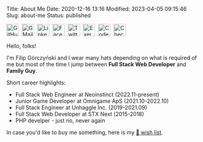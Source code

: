 Title: About Me
Date: 2020-12-16 13:16
Modified: 2023-04-05 09:15:46
Slug: about-me
Status: published

[<img src="/theme/images/logos/github_009CAB.svg" alt="GitHub" title="GitHub" width="32px" height="32px" />](https://github.com/filipgorczynski/)&nbsp;
[<img src="/theme/images/logos/gmail_D14836.svg" alt="GMail" title="GMail" width="32px" height="32px" />](mailto:filip.gorczynski.services@gmail.com)&nbsp;
[<img src="/theme/images/logos/linkedin_0077B5.svg" alt="LinkedIn" title="LinkedIn" width="32px" height="32px" />](https://www.linkedin.com/in/filip-g%C3%B3rczy%C5%84ski-52b08270/)&nbsp;
[<img src="/theme/images/logos/facebook_1877F2.svg" alt="Facebook" title="Facebook" width="32px" height="32px" />](https://www.facebook.com/filipgorczynski/)&nbsp;
[<img src="/theme/images/logos/twitter_1DA1F2.svg" alt="Twitter" title="Twitter" width="32px" height="32px" />](https://twitter.com/filipgorczynski)&nbsp;
[<img src="/theme/images/logos/exercism_009CAB.svg" alt="Exercism" title="Exercism" width="32px" height="32px" />](https://exercism.io/profiles/filipgorczynski)&nbsp;
[<img src="/theme/images/logos/codewars_AD2C27.svg" alt="CodeWars" title="CodeWars" width="32px" height="32px" />](https://www.codewars.com/users/filipgorczynski)&nbsp;
[<img src="/theme/images/logos/checkio_008DB6.svg" alt="CheckiO" title="CheckiO" width="32px" height="32px" />](https://py.checkio.org/user/filipgorczynski/)

Hello, folks!

I'm Filip Górczyński and I wear many hats depending on what is required of me but most of the time I jump between **Full Stack Web Developer** and **Family Guy**.

Short career highlights:

- Full Stack Web Engineer at Neoinstinct (2022.11-present)
- Junior Game Developer at Omnigame ApS (2021.10-2022.10)
- Full Stack Engineer at Unhaggle Inc. (2019-2021.09)
- Full Stack Web Developer at STX Next (2015-2018)
- PHP develper - just no, never again

In case you'd like to buy me something, here is my <a href="https://blog.filipgorczynski.me/pages/wish-list.html">🎁 wish list</a>.
